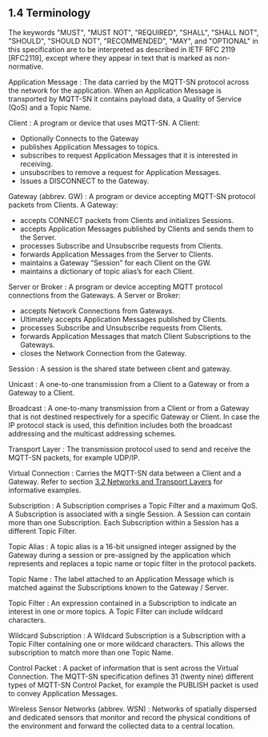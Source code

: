 <!-- transformation-note: left upstream numbering of headings for verification -->
## 1.4 Terminology

The keywords "MUST", "MUST NOT", "REQUIRED", "SHALL", "SHALL NOT", "SHOULD", "SHOULD NOT", "RECOMMENDED", "MAY", and
"OPTIONAL" in this specification are to be interpreted as described in IETF RFC 2119 \[RFC2119], except where they appear
in text that is marked as non-normative.

Application Message
:    The data carried by the MQTT-SN protocol across the network for the application.
When an Application Message is transported by MQTT-SN it contains payload data, a Quality of Service (QoS) and a Topic Name.

Client
:    A program or device that uses MQTT-SN. A Client:
- Optionally Connects to the Gateway
- publishes Application Messages to topics.
- subscribes to request Application Messages that it is interested in receiving.
- unsubscribes to remove a request for Application Messages.
- Issues a DISCONNECT to the Gateway.

Gateway (abbrev. GW)
:    A program or device accepting MQTT-SN protocol packets from Clients. A Gateway:
- accepts CONNECT packets from Clients and initializes Sessions.
- accepts Application Messages published by Clients and sends them to the Server.
- processes Subscribe and Unsubscribe requests from Clients.
- forwards Application Messages from the Server to Clients.
- maintains a Gateway “Session” for each Client on the GW.
- maintains a dictionary of topic alias’s for each Client.

Server or Broker
:    A program or device accepting MQTT protocol connections from the Gateways. A Server or Broker:
- accepts Network Connections from Gateways.
- Ultimately accepts Application Messages published by Clients.
- processes Subscribe and Unsubscribe requests from Clients.
- forwards Application Messages that match Client Subscriptions to the Gateways.
- closes the Network Connection from the Gateway.

Session
:    A session is the shared state between client and gateway.

Unicast
:    A one-to-one transmission from a Client to a Gateway or from a Gateway to a Client.

Broadcast
:    A one-to-many transmission from a Client or from a Gateway that is not destined respectively for a specific Gateway or Client.
In case the IP protocol stack is used, this definition includes both the broadcast addressing and the multicast addressing schemes.

Transport Layer
:    The transmission protocol used to send and receive the MQTT-SN packets, for example UDP/IP.

<!-- transformation-note: changed name of section reference from the fashionable ampersand to an english and -->
Virtual Connection
:    Carries the MQTT-SN data between a Client and a Gateway.
Refer to section [3.2 Networks and Transport Layers](#networks-and-transport-layers) for informative examples.

Subscription
:    A Subscription comprises a Topic Filter and a maximum QoS.
A Subscription is associated with a single Session.
A Session can contain more than one Subscription. Each Subscription within a Session has a different Topic Filter.

Topic Alias
:    A topic alias is a 16-bit unsigned integer assigned by the Gateway during a session or pre-assigned by the application
which represents and replaces a topic name or topic filter in the protocol packets.

Topic Name
:    The label attached to an Application Message which is matched against the Subscriptions known to the Gateway / Server.

Topic Filter
:    An expression contained in a Subscription to indicate an interest in one or more topics.
A Topic Filter can include wildcard characters.

Wildcard Subscription
:    A Wildcard Subscription is a Subscription with a Topic Filter containing one or more wildcard characters.
This allows the subscription to match more than one Topic Name.

<!-- transformation-note: out of order in upstream document and counting is weird as 31 is not 29 -->
Control Packet
:    A packet of information that is sent across the Virtual Connection.
The MQTT-SN specification defines 31 (twenty nine) different types of MQTT-SN Control Packet,
for example the PUBLISH packet is used to convey Application Messages.

Wireless Sensor Networks (abbrev. WSN)
:    Networks of spatially dispersed and dedicated sensors that monitor and record the physical conditions of the environment
and forward the collected data to a central location.
